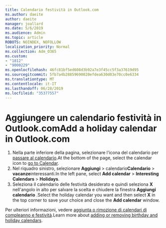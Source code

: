 ```yaml
---
title: Calendario festività in Outlook.com
ms.author: daeite
author: daeite
manager: joallard
ms.date: 5/6/2019
ms.audience: Admin
ms.topic: article
ROBOTS: NOINDEX, NOFOLLOW
localization_priority: Normal
ms.collection: Adm_O365
ms.custom:
- "1812"
- "9000229"
ms.openlocfilehash: 46fc81bf5ed608d3b92a7e3f45cc5f3a37619d95
ms.sourcegitcommit: 5fb7a4b28859690020efdea630d03e70cc0e6334
ms.translationtype: MT
ms.contentlocale: it-IT
ms.lasthandoff: 06/28/2019
ms.locfileid: "35377557"
---
```

# <a name="add-a-holiday-calendar-in-outlookcom"></a><span data-ttu-id="2a1c2-102">Aggiungere un calendario festività in Outlook.com</span><span class="sxs-lookup"><span data-stu-id="2a1c2-102">Add a holiday calendar in Outlook.com</span></span>

1. <span data-ttu-id="2a1c2-103">Nella parte inferiore della pagina, selezionare l'icona del calendario per [passare al calendario](https://outlook.live.com/mail/calendar).</span><span class="sxs-lookup"><span data-stu-id="2a1c2-103">At the bottom of the page, select the calendar icon to [go to Calendar](https://outlook.live.com/mail/calendar).</span></span>
1. <span data-ttu-id="2a1c2-104">Nel riquadro sinistro, selezionare **Aggiungi** > calendario**Calendario** > **vacanze**interessanti.</span><span class="sxs-lookup"><span data-stu-id="2a1c2-104">In the left pane, select **Add calendar** > **Interesting Calendars** > **Holidays**.</span></span>
1. <span data-ttu-id="2a1c2-105">Seleziona il calendario delle festività desiderato e quindi seleziona **X** nell'angolo in alto per salvare la scelta e chiudere la finestra **Aggiungi calendario** .</span><span class="sxs-lookup"><span data-stu-id="2a1c2-105">Select the holiday calendar you want and then select **X** in the top corner to save your choice and close the **Add calendar** window.</span></span>

<span data-ttu-id="2a1c2-106">Per ulteriori informazioni, vedere [aggiunta o rimozione di calendari di compleanno e festività](https://support.office.com/article/b8e636da-fda8-413f-940e-68396efa49a6).</span><span class="sxs-lookup"><span data-stu-id="2a1c2-106">Learn more about [adding or removing birthday and holiday calendars](https://support.office.com/article/b8e636da-fda8-413f-940e-68396efa49a6).</span></span>